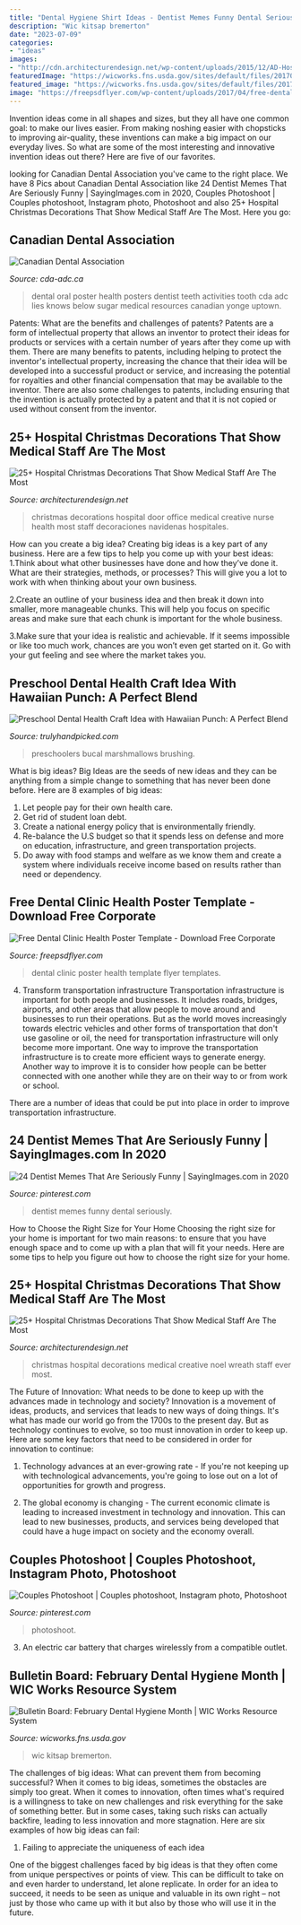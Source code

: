 ```yaml
---
title: "Dental Hygiene Shirt Ideas - Dentist Memes Funny Dental Seriously"
description: "Wic kitsap bremerton"
date: "2023-07-09"
categories:
- "ideas"
images:
- "http://cdn.architecturendesign.net/wp-content/uploads/2015/12/AD-Hospital-Christmas-Decorations-13.jpg"
featuredImage: "https://wicworks.fns.usda.gov/sites/default/files/20170203_135010_0.jpg"
featured_image: "https://wicworks.fns.usda.gov/sites/default/files/20170203_135010_0.jpg"
image: "https://freepsdflyer.com/wp-content/uploads/2017/04/free-dental-clinic-poster-template-freepsdlfyer-com.jpg"
---
```



Invention ideas come in all shapes and sizes, but they all have one common goal: to make our lives easier. From making noshing easier with chopsticks to improving air-quality, these inventions can make a big impact on our everyday lives. So what are some of the most interesting and innovative invention ideas out there? Here are five of our favorites.

	

		
looking for Canadian Dental Association you've came to the right place. We have 8 Pics about Canadian Dental Association like 24 Dentist Memes That Are Seriously Funny | SayingImages.com in 2020, Couples Photoshoot | Couples photoshoot, Instagram photo, Photoshoot and also 25+ Hospital Christmas Decorations That Show Medical Staff Are The Most. Here you go:
		
    
## Canadian Dental Association

<img loading=lazy src="http://cda-adc.ca/_images/content/about/nohm/toothberg_e.gif" onerror="this.onerror=null;this.src='https://tse3.mm.bing.net/th?id=OIP.V6_3gJMoR2Tr5ueBijDyngHaJj&amp;pid=15.1';" alt="Canadian Dental Association">

_Source: cda-adc.ca_

>dental oral poster health posters dentist teeth activities tooth cda adc lies knows below sugar medical resources canadian yonge uptown. 

	

Patents: What are the benefits and challenges of patents?
Patents are a form of intellectual property that allows an inventor to protect their ideas for products or services with a certain number of years after they come up with them. There are many benefits to patents, including helping to protect the inventor's intellectual property, increasing the chance that their idea will be developed into a successful product or service, and increasing the potential for royalties and other financial compensation that may be available to the inventor. There are also some challenges to patents, including ensuring that the invention is actually protected by a patent and that it is not copied or used without consent from the inventor.

    
## 25+ Hospital Christmas Decorations That Show Medical Staff Are The Most

<img loading=lazy src="http://cdn.architecturendesign.net/wp-content/uploads/2015/12/AD-Hospital-Christmas-Decorations-16.jpg" onerror="this.onerror=null;this.src='https://tse2.mm.bing.net/th?id=OIP.MS7dfqF2QTJ81sbJJD2TVAHaJ5&amp;pid=15.1';" alt="25+ Hospital Christmas Decorations That Show Medical Staff Are The Most">

_Source: architecturendesign.net_

>christmas decorations hospital door office medical creative nurse health most staff decoraciones navidenas hospitales. 

	

How can you create a big idea?
Creating big ideas is a key part of any business. Here are a few tips to help you come up with your best ideas:
1.Think about what other businesses have done and how they’ve done it. What are their strategies, methods, or processes? This will give you a lot to work with when thinking about your own business.

2.Create an outline of your business idea and then break it down into smaller, more manageable chunks. This will help you focus on specific areas and make sure that each chunk is important for the whole business.

3.Make sure that your idea is realistic and achievable. If it seems impossible or like too much work, chances are you won’t even get started on it. Go with your gut feeling and see where the market takes you.


    
## Preschool Dental Health Craft Idea With Hawaiian Punch: A Perfect Blend

<img loading=lazy src="https://trulyhandpicked.com/wp-content/uploads/2019/04/preschool-playbook-february-1555491868k4ng8.jpg" onerror="this.onerror=null;this.src='https://tse3.mm.bing.net/th?id=OIP.K09jQxp50iimBI2eDt2ZkgAAAA&amp;pid=15.1';" alt="Preschool Dental Health Craft Idea with Hawaiian Punch: A Perfect Blend">

_Source: trulyhandpicked.com_

>preschoolers bucal marshmallows brushing. 

	

What is big ideas?
Big Ideas are the seeds of new ideas and they can be anything from a simple change to something that has never been done before. Here are 8 examples of big ideas: 
1. Let people pay for their own health care. 
2. Get rid of student loan debt. 
3. Create a national energy policy that is environmentally friendly. 
4. Re-balance the U.S budget so that it spends less on defense and more on education, infrastructure, and green transportation projects. 
5. Do away with food stamps and welfare as we know them and create a system where individuals receive income based on results rather than need or dependency. 

    
## Free Dental Clinic Health Poster Template - Download Free Corporate

<img loading=lazy src="https://freepsdflyer.com/wp-content/uploads/2017/04/free-dental-clinic-poster-template-freepsdlfyer-com.jpg" onerror="this.onerror=null;this.src='https://tse4.mm.bing.net/th?id=OIP.IflKa8RIpsnzVSoKNJduFgHaKb&amp;pid=15.1';" alt="Free Dental Clinic Health Poster Template - Download Free Corporate">

_Source: freepsdflyer.com_

>dental clinic poster health template flyer templates. 

	

4) Transform transportation infrastructure
Transportation infrastructure is important for both people and businesses. It includes roads, bridges, airports, and other areas that allow people to move around and businesses to run their operations. But as the world moves increasingly towards electric vehicles and other forms of transportation that don't use gasoline or oil, the need for transportation infrastructure will only become more important. 
One way to improve the transportation infrastructure is to create more efficient ways to generate energy. Another way to improve it is to consider how people can be better connected with one another while they are on their way to or from work or school. 

There are a number of ideas that could be put into place in order to improve transportation infrastructure.

    
## 24 Dentist Memes That Are Seriously Funny | SayingImages.com In 2020

<img loading=lazy src="https://i.pinimg.com/736x/94/31/d2/9431d2ec681539568348900b24297eb6.jpg" onerror="this.onerror=null;this.src='https://tse2.mm.bing.net/th?id=OIP.AdXvwLhGUZeaQ1KJ6KJlbwHaLH&amp;pid=15.1';" alt="24 Dentist Memes That Are Seriously Funny | SayingImages.com in 2020">

_Source: pinterest.com_

>dentist memes funny dental seriously. 

	

How to Choose the Right Size for Your Home
Choosing the right size for your home is important for two main reasons: to ensure that you have enough space and to come up with a plan that will fit your needs. Here are some tips to help you figure out how to choose the right size for your home.

    
## 25+ Hospital Christmas Decorations That Show Medical Staff Are The Most

<img loading=lazy src="http://cdn.architecturendesign.net/wp-content/uploads/2015/12/AD-Hospital-Christmas-Decorations-13.jpg" onerror="this.onerror=null;this.src='https://tse3.mm.bing.net/th?id=OIP.2SmqU-p4N-d6prnZLxHbngHaHa&amp;pid=15.1';" alt="25+ Hospital Christmas Decorations That Show Medical Staff Are The Most">

_Source: architecturendesign.net_

>christmas hospital decorations medical creative noel wreath staff ever most. 

	

The Future of Innovation: What needs to be done to keep up with the advances made in technology and society?
Innovation is a movement of ideas, products, and services that leads to new ways of doing things. It's what has made our world go from the 1700s to the present day. But as technology continues to evolve, so too must innovation in order to keep up. Here are some key factors that need to be considered in order for innovation to continue:
1. Technology advances at an ever-growing rate - If you're not keeping up with technological advancements, you're going to lose out on a lot of opportunities for growth and progress.

2. The global economy is changing - The current economic climate is leading to increased investment in technology and innovation. This can lead to new businesses, products, and services being developed that could have a huge impact on society and the economy overall.


    
## Couples Photoshoot | Couples Photoshoot, Instagram Photo, Photoshoot

<img loading=lazy src="https://i.pinimg.com/736x/de/ea/f0/deeaf0c8f3eb0b735d8d3741fce7fa40.jpg" onerror="this.onerror=null;this.src='https://tse4.mm.bing.net/th?id=OIP.MpBiQmHdjxSs5c02sV2kkQHaLG&amp;pid=15.1';" alt="Couples Photoshoot | Couples photoshoot, Instagram photo, Photoshoot">

_Source: pinterest.com_

>photoshoot. 

	

3. An electric car battery that charges wirelessly from a compatible outlet. 

    
## Bulletin Board: February Dental Hygiene Month | WIC Works Resource System

<img loading=lazy src="https://wicworks.fns.usda.gov/sites/default/files/20170203_135010_0.jpg" onerror="this.onerror=null;this.src='https://tse2.mm.bing.net/th?id=OIP.89Ey8rCEnN15Is2NVBwWhgHaEK&amp;pid=15.1';" alt="Bulletin Board: February Dental Hygiene Month | WIC Works Resource System">

_Source: wicworks.fns.usda.gov_

>wic kitsap bremerton. 

	

The challenges of big ideas: What can prevent them from becoming successful?
When it comes to big ideas, sometimes the obstacles are simply too great. When it comes to innovation, often times what's required is a willingness to take on new challenges and risk everything for the sake of something better. But in some cases, taking such risks can actually backfire, leading to less innovation and more stagnation. Here are six examples of how big ideas can fail:
1) Failing to appreciate the uniqueness of each idea

One of the biggest challenges faced by big ideas is that they often come from unique perspectives or points of view. This can be difficult to take on and even harder to understand, let alone replicate. In order for an idea to succeed, it needs to be seen as unique and valuable in its own right – not just by those who came up with it but also by those who will use it in the future.

